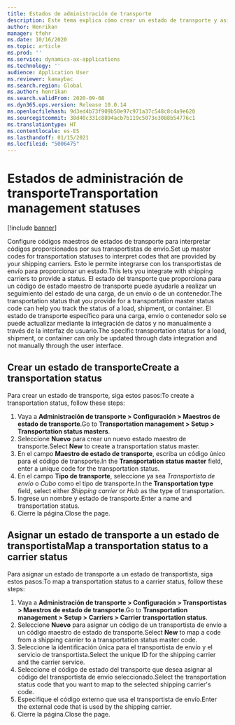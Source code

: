 ```yaml
---
title: Estados de administración de transporte
description: Este tema explica cómo crear un estado de transporte y asignar ese estado a un estado de transportista.
author: Henrikan
manager: tfehr
ms.date: 10/16/2020
ms.topic: article
ms.prod: ''
ms.service: dynamics-ax-applications
ms.technology: ''
audience: Application User
ms.reviewer: kamaybac
ms.search.region: Global
ms.author: henrikan
ms.search.validFrom: 2020-09-08
ms.dyn365.ops.version: Release 10.0.14
ms.openlocfilehash: 9d3ed4b73f909b50e97c971a37c548c8c4a9e620
ms.sourcegitcommit: 38d40c331c8894acb7b119c5073e3088b54776c1
ms.translationtype: HT
ms.contentlocale: es-ES
ms.lasthandoff: 01/15/2021
ms.locfileid: "5006475"
---
```

# <a name="transportation-management-statuses"></a><span data-ttu-id="4fa2d-103">Estados de administración de transporte</span><span class="sxs-lookup"><span data-stu-id="4fa2d-103">Transportation management statuses</span></span>

[!include [banner](../includes/banner.md)]

<span data-ttu-id="4fa2d-104">Configure códigos maestros de estados de transporte para interpretar códigos proporcionados por sus transportistas de envío.</span><span class="sxs-lookup"><span data-stu-id="4fa2d-104">Set up master codes for transportation statuses to interpret codes that are provided by your shipping carriers.</span></span> <span data-ttu-id="4fa2d-105">Esto le permite integrarse con los transportistas de envío para proporcionar un estado.</span><span class="sxs-lookup"><span data-stu-id="4fa2d-105">This lets you integrate with shipping carriers to provide a status.</span></span> <span data-ttu-id="4fa2d-106">El estado del transporte que proporciona para un código de estado maestro de transporte puede ayudarle a realizar un seguimiento del estado de una carga, de un envío o de un contenedor.</span><span class="sxs-lookup"><span data-stu-id="4fa2d-106">The transportation status that you provide for a transportation master status code can help you track the status of a load, shipment, or container.</span></span> <span data-ttu-id="4fa2d-107">El estado de transporte específico para una carga, envío o contenedor solo se puede actualizar mediante la integración de datos y no manualmente a través de la interfaz de usuario.</span><span class="sxs-lookup"><span data-stu-id="4fa2d-107">The specific transportation status for a load, shipment, or container can only be updated through data integration and not manually through the user interface.</span></span>

## <a name="create-a-transportation-status"></a><span data-ttu-id="4fa2d-108">Crear un estado de transporte</span><span class="sxs-lookup"><span data-stu-id="4fa2d-108">Create a transportation status</span></span>

<span data-ttu-id="4fa2d-109">Para crear un estado de transporte, siga estos pasos:</span><span class="sxs-lookup"><span data-stu-id="4fa2d-109">To create a transportation status, follow these steps:</span></span>

1. <span data-ttu-id="4fa2d-110">Vaya a **Administración de transporte \> Configuración \> Maestros de estado de transporte**.</span><span class="sxs-lookup"><span data-stu-id="4fa2d-110">Go to **Transportation management \> Setup \> Transportation status masters**.</span></span>
1. <span data-ttu-id="4fa2d-111">Seleccione **Nuevo** para crear un nuevo estado maestro de transporte.</span><span class="sxs-lookup"><span data-stu-id="4fa2d-111">Select **New** to create a transportation status master.</span></span>
1. <span data-ttu-id="4fa2d-112">En el campo **Maestro de estado de transporte**, escriba un código único para el código de transporte.</span><span class="sxs-lookup"><span data-stu-id="4fa2d-112">In the **Transportation status master** field, enter a unique code for the transportation status.</span></span>
1. <span data-ttu-id="4fa2d-113">En el campo **Tipo de transporte**, seleccione ya sea *Transportista de envío* o *Cubo* como el tipo de transporte.</span><span class="sxs-lookup"><span data-stu-id="4fa2d-113">In the **Transportation type** field, select either *Shipping carrier* or *Hub* as the type of transportation.</span></span>
1. <span data-ttu-id="4fa2d-114">Ingrese un nombre y estado de transporte.</span><span class="sxs-lookup"><span data-stu-id="4fa2d-114">Enter a name and transportation status.</span></span>
1. <span data-ttu-id="4fa2d-115">Cierre la página.</span><span class="sxs-lookup"><span data-stu-id="4fa2d-115">Close the page.</span></span>

## <a name="map-a-transportation-status-to-a-carrier-status"></a><span data-ttu-id="4fa2d-116">Asignar un estado de transporte a un estado de transportista</span><span class="sxs-lookup"><span data-stu-id="4fa2d-116">Map a transportation status to a carrier status</span></span>

<span data-ttu-id="4fa2d-117">Para asignar un estado de transporte a un estado de transportista, siga estos pasos:</span><span class="sxs-lookup"><span data-stu-id="4fa2d-117">To map a transportation status to a carrier status, follow these steps:</span></span>

1. <span data-ttu-id="4fa2d-118">Vaya a **Administración de transporte \> Configuración \> Transportistas \> Maestros de estado de transporte**.</span><span class="sxs-lookup"><span data-stu-id="4fa2d-118">Go to **Transportation management \> Setup \> Carriers \> Carrier transportation status**.</span></span>
1. <span data-ttu-id="4fa2d-119">Seleccione **Nuevo** para asignar un código de un transportista de envío a un código maestro de estado de transporte.</span><span class="sxs-lookup"><span data-stu-id="4fa2d-119">Select **New** to map a code from a shipping carrier to a transportation status master code.</span></span>
1. <span data-ttu-id="4fa2d-120">Seleccione la identificación única para el transportista de envío y el servicio de transportista.</span><span class="sxs-lookup"><span data-stu-id="4fa2d-120">Select the unique ID for the shipping carrier and the carrier service.</span></span>
1. <span data-ttu-id="4fa2d-121">Seleccione el código de estado del transporte que desea asignar al código del transportista de envío seleccionado.</span><span class="sxs-lookup"><span data-stu-id="4fa2d-121">Select the transportation status code that you want to map to the selected shipping carrier's code.</span></span>
1. <span data-ttu-id="4fa2d-122">Especifique el código externo que usa el transportista de envío.</span><span class="sxs-lookup"><span data-stu-id="4fa2d-122">Enter the external code that is used by the shipping carrier.</span></span>
1. <span data-ttu-id="4fa2d-123">Cierre la página.</span><span class="sxs-lookup"><span data-stu-id="4fa2d-123">Close the page.</span></span>
